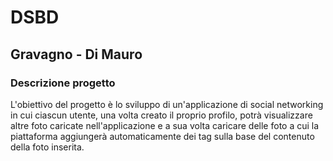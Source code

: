 # DSBD
## Gravagno - Di Mauro

### Descrizione progetto
L'obiettivo del progetto è lo sviluppo di un'applicazione di social networking 
in cui ciascun utente, una volta creato il proprio profilo, potrà visualizzare 
altre foto caricate nell'applicazione e a sua volta caricare delle foto a cui la 
piattaforma aggiungerà automaticamente dei tag sulla base del contenuto della 
foto inserita.